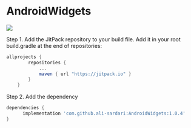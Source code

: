 # AndroidWidgets

[![](https://jitpack.io/v/ali-sardari/AndroidWidgets.svg)](https://jitpack.io/#ali-sardari/AndroidWidgets)

Step 1. Add the JitPack repository to your build file. Add it in your root build.gradle at the end of repositories:

```groovy
allprojects {
        repositories {
            ...
            maven { url "https://jitpack.io" }
        }
    }
```

Step 2. Add the dependency
```groovy
dependencies {
	  implementation 'com.github.ali-sardari:AndroidWidgets:1.0.4'
}
```
